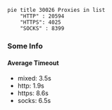 
```mermaid
pie title 30026 Proxies in list
    "HTTP" : 20594
    "HTTPS": 4025
    "SOCKS" : 8399
```

### Some Info
#### Average Timeout

- mixed: 3.5s
- http: 1.9s
- https: 8.6s
- socks: 6.5s